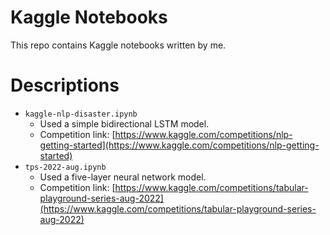 # Kaggle Notebooks

This repo contains Kaggle notebooks written by me.

# Descriptions

- `kaggle-nlp-disaster.ipynb`
  - Used a simple bidirectional LSTM model.
  - Competition link: [https://www.kaggle.com/competitions/nlp-getting-started](https://www.kaggle.com/competitions/nlp-getting-started)
- `tps-2022-aug.ipynb`
  - Used a five-layer neural network model.
  - Competition link: [https://www.kaggle.com/competitions/tabular-playground-series-aug-2022](https://www.kaggle.com/competitions/tabular-playground-series-aug-2022)

